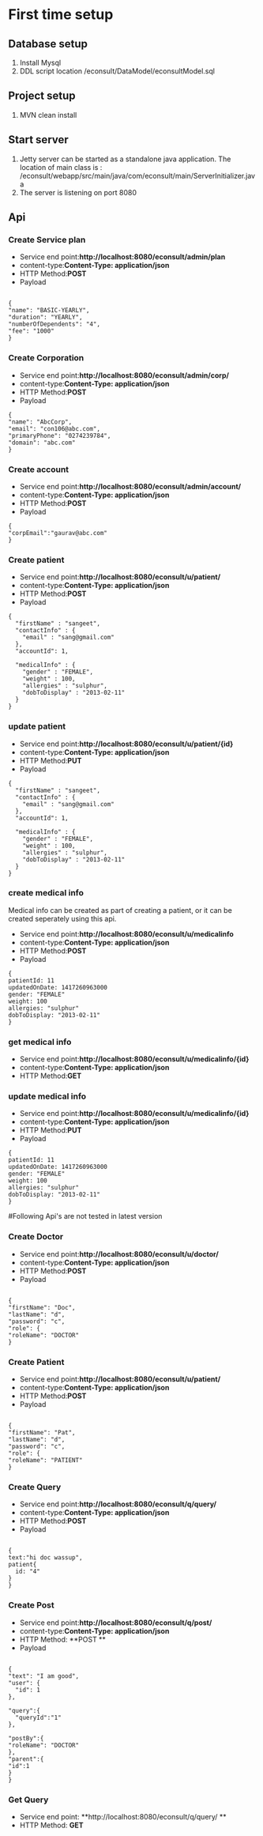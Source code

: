 # First time setup

## Database setup

1. Install Mysql
2. DDL script location <projectlocation>/econsult/DataModel/econsultModel.sql

## Project setup

1. MVN clean install

## Start server

1. Jetty server can be started as a standalone java application. The location of main class is : /econsult/webapp/src/main/java/com/econsult/main/ServerInitializer.java
2. The server is listening on port 8080

## Api 

### Create Service plan

* Service end point:**http://localhost:8080/econsult/admin/plan**
* content-type:**Content-Type: application/json**
* HTTP Method:**POST**
* Payload 
```

{
"name": "BASIC-YEARLY",
"duration": "YEARLY",
"numberOfDependents": "4",
"fee": "1000"
}
```

### Create Corporation

* Service end point:**http://localhost:8080/econsult/admin/corp/**
* content-type:**Content-Type: application/json**
* HTTP Method:**POST**
* Payload 
```
{
"name": "AbcCorp",
"email": "con106@abc.com",
"primaryPhone": "0274239784",
"domain": "abc.com"
}

```

### Create account

* Service end point:**http://localhost:8080/econsult/admin/account/**
* content-type:**Content-Type: application/json**
* HTTP Method:**POST**
* Payload 
```
{
"corpEmail":"gaurav@abc.com"
}

```

### Create patient

* Service end point:**http://localhost:8080/econsult/u/patient/**
* content-type:**Content-Type: application/json**
* HTTP Method:**POST**
* Payload 
```
{
  "firstName" : "sangeet",
  "contactInfo" : {
    "email" : "sang@gmail.com"
  },
  "accountId": 1,
 
  "medicalInfo" : {
    "gender" : "FEMALE",
    "weight" : 100,
    "allergies" : "sulphur",
    "dobToDisplay" : "2013-02-11"
  }
}

```
### update patient

* Service end point:**http://localhost:8080/econsult/u/patient/{id}**
* content-type:**Content-Type: application/json**
* HTTP Method:**PUT**
* Payload 
```
{
  "firstName" : "sangeet",
  "contactInfo" : {
    "email" : "sang@gmail.com"
  },
  "accountId": 1,
 
  "medicalInfo" : {
    "gender" : "FEMALE",
    "weight" : 100,
    "allergies" : "sulphur",
    "dobToDisplay" : "2013-02-11"
  }
}

```

### create medical info

Medical info can be created as part of creating a patient, or it can be created seperately using this api.

* Service end point:**http://localhost:8080/econsult/u/medicalinfo**
* content-type:**Content-Type: application/json**
* HTTP Method:**POST**
* Payload 
```
{
patientId: 11
updatedOnDate: 1417260963000
gender: "FEMALE"
weight: 100
allergies: "sulphur"
dobToDisplay: "2013-02-11"
}

```

### get medical info

* Service end point:**http://localhost:8080/econsult/u/medicalinfo/{id}**
* content-type:**Content-Type: application/json**
* HTTP Method:**GET**

### update medical info

* Service end point:**http://localhost:8080/econsult/u/medicalinfo/{id}**
* content-type:**Content-Type: application/json**
* HTTP Method:**PUT**
* Payload 
```
{
patientId: 11
updatedOnDate: 1417260963000
gender: "FEMALE"
weight: 100
allergies: "sulphur"
dobToDisplay: "2013-02-11"
}

```
#Following Api's are not tested in latest version
### Create Doctor
* Service end point:**http://localhost:8080/econsult/u/doctor/**
* content-type:**Content-Type: application/json**
* HTTP Method:**POST**
* Payload 
```

{
"firstName": "Doc",
"lastName": "d",
"password": "c",
"role": {
"roleName": "DOCTOR"
}

```


### Create Patient
* Service end point:**http://localhost:8080/econsult/u/patient/**
* content-type:**Content-Type: application/json**
* HTTP Method:**POST**
* Payload 
```

{
"firstName": "Pat",
"lastName": "d",
"password": "c",
"role": {
"roleName": "PATIENT"
}

```


### Create Query
* Service end point:**http://localhost:8080/econsult/q/query/**
* content-type:**Content-Type: application/json**
* HTTP Method:**POST**
* Payload 
```

{
text:"hi doc wassup",
patient{
  id: "4"
}
}

```

### Create Post
* Service end point:**http://localhost:8080/econsult/q/post/**
* content-type:**Content-Type: application/json**
* HTTP Method: **POST **
* Payload 
```

{
"text": "I am good",
"user": {
  "id": 1
},

"query":{
  "queryId":"1"
},

"postBy":{
"roleName": "DOCTOR"
},
"parent":{
"id":1
}
}

```

### Get Query
* Service end point: **http://localhost:8080/econsult/q/query/<id> **
* HTTP Method: **GET**
